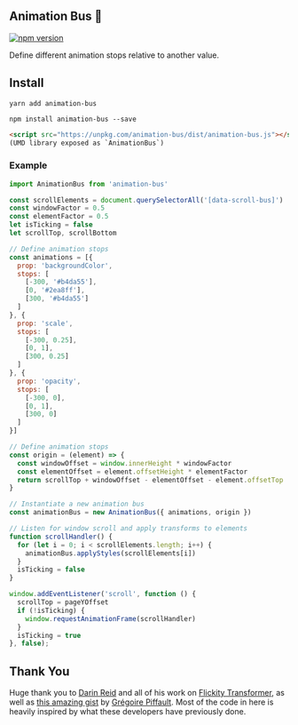 ## Animation Bus 🚌

[![npm version](https://badge.fury.io/js/animation-bus.svg)](https://badge.fury.io/js/animation-bus)

Define different animation stops relative to another value.

## Install

`yarn add animation-bus`

`npm install animation-bus --save`

```html
<script src="https://unpkg.com/animation-bus/dist/animation-bus.js"></script>
(UMD library exposed as `AnimationBus`)
```

### Example

```js
import AnimationBus from 'animation-bus'

const scrollElements = document.querySelectorAll('[data-scroll-bus]')
const windowFactor = 0.5
const elementFactor = 0.5
let isTicking = false
let scrollTop, scrollBottom

// Define animation stops
const animations = [{
  prop: 'backgroundColor',
  stops: [
    [-300, '#b4da55'],
    [0, '#2ea8ff'],
    [300, '#b4da55']
  ]
}, {
  prop: 'scale',
  stops: [
    [-300, 0.25],
    [0, 1],
    [300, 0.25]
  ]
}, {
  prop: 'opacity',
  stops: [
    [-300, 0],
    [0, 1],
    [300, 0]
  ]
}]

// Define animation stops
const origin = (element) => {
  const windowOffset = window.innerHeight * windowFactor
  const elementOffset = element.offsetHeight * elementFactor
  return scrollTop + windowOffset - elementOffset - element.offsetTop
}

// Instantiate a new animation bus
const animationBus = new AnimationBus({ animations, origin })

// Listen for window scroll and apply transforms to elements
function scrollHandler() {
  for (let i = 0; i < scrollElements.length; i++) {
    animationBus.applyStyles(scrollElements[i])
  }
  isTicking = false
}

window.addEventListener('scroll', function () {
  scrollTop = pageYOffset
  if (!isTicking) {
    window.requestAnimationFrame(scrollHandler)
  }
  isTicking = true
}, false);
```

## Thank You

Huge thank you to [Darin Reid](https://github.com/elcontraption) and all of his work on [Flickity Transformer](https://github.com/elcontraption/flickity-transformer), as well as [this amazing gist](https://gist.github.com/gpiffault/e7ddc4a1eae1eb92dc52) by [Grégoire Piffault](https://github.com/gpiffault). Most of the code in here is heavily inspired by what these developers have previously done.
